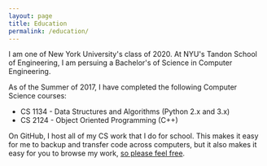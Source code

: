 ```yaml
---
layout: page
title: Education
permalink: /education/
---
```


I am one of New York University's class of 2020.
At NYU's Tandon School of Engineering, I am persuing a Bachelor's of Science in Computer Engineering.

As of the Summer of 2017, I have completed the following Computer Science courses:
 - CS 1134 - Data Structures and Algorithms (Python 2.x and 3.x)
 - CS 2124 - Object Oriented Programming (C++)

On GitHub, I host all of my CS work that I do for school. This makes it easy for me to backup and transfer code across computers, but it also makes it easy for you to browse my work, [so please feel free][schoolwork].

[schoolwork]: https://www.github.com/KyleMiles/School
